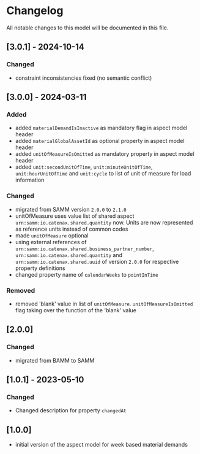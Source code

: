 # Changelog

All notable changes to this model will be documented in this file.

## [3.0.1] - 2024-10-14

### Changed

- constraint inconsistencies fixed (no semantic conflict)

## [3.0.0] - 2024-03-11

### Added

- added `materialDemandIsInactive` as mandatory flag in aspect model header
- added `materialGlobalAssetId` as optional property in aspect model header
- added `unitOfMeasureIsOmitted` as mandatory property in aspect model header
- added `unit:secondUnitOfTime`, `unit:minuteUnitOfTime`, `unit:hourUnitOfTime` and `unit:cycle` to list of unit of measure for load information

### Changed

- migrated from SAMM version `2.0.0` to `2.1.0`
- unitOfMeasure uses value list of shared aspect `urn:samm:io.catenax.shared.quantity` now. Units are now represented as reference units instead of common codes
- made `unitOfMeasure` optional
- using external references of `urn:samm:io.catenax.shared.business_partner_number`, `urn:samm:io.catenax.shared.quantity` and `urn:samm:io.catenax.shared.uuid` of version `2.0.0` for respective property definitions
- changed property name of `calendarWeeks` to `pointInTime`

### Removed

- removed 'blank' value in list of `unitOfMeasure`. `unitOfMeasureIsOmitted` flag taking over the function of the 'blank' value

## [2.0.0]

### Changed

- migrated from BAMM to SAMM

## [1.0.1] - 2023-05-10

### Changed

- Changed description for property `changedAt`

## [1.0.0]

- initial version of the aspect model for week based material demands
